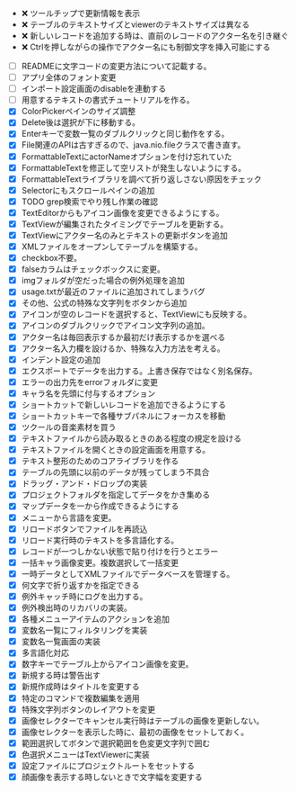 - :x: ツールチップで更新情報を表示
- :x: テーブルのテキストサイズとviewerのテキストサイズは異なる
- :x: 新しいレコードを追加する時は、直前のレコードのアクター名を引き継ぐ
- :x: Ctrlを押しながらの操作でアクター名にも制御文字を挿入可能にする

- [ ] READMEに文字コードの変更方法について記載する。
- [ ] アプリ全体のフォント変更
- [ ] インポート設定画面のdisableを連動する
- [ ] 用意するテキストの書式チュートリアルを作る。
- [x] ColorPickerペインのサイズ調整
- [x] Delete後は選択が下に移動する。
- [x] Enterキーで変数一覧のダブルクリックと同じ動作をする。
- [x] File関連のAPIは古すぎるので、java.nio.fileクラスで書き直す。
- [x] FormattableTextにactorNameオプションを付け忘れていた
- [x] FormattableTextを修正して空リストが発生しないようにする。
- [x] FormattableTextライブラリを調べて折り返しさない原因をチェック
- [x] Selectorにもスクロールペインの追加
- [x] TODO grep検索でやり残し作業の確認
- [x] TextEditorからもアイコン画像を変更できるようにする。
- [x] TextViewが編集されたタイミングでテーブルを更新する。
- [x] TextViewにアクター名のみとテキストの更新ボタンを追加
- [x] XMLファイルをオープンしてテーブルを構築する。
- [x] checkbox不要。
- [x] falseカラムはチェックボックスに変更。
- [x] imgフォルダが空だった場合の例外処理を追加
- [x] usage.txtが最近のファイルに追加されてしまうバグ
- [x] その他、公式の特殊な文字列をボタンから追加
- [x] アイコンが空のレコードを選択すると、TextViewにも反映する。
- [x] アイコンのダブルクリックでアイコン文字列の追加。
- [x] アクター名は毎回表示するか最初だけ表示するかを選べる
- [x] アクター名入力欄を設けるか、特殊な入力方法を考える。
- [x] インデント設定の追加
- [x] エクスポートでデータを出力する。上書き保存ではなく別名保存。
- [x] エラーの出力先をerrorフォルダに変更
- [x] キャラ名を先頭に付与するオプション
- [x] ショートカットで新しいレコードを追加できるようにする
- [x] ショートカットキーで各種サブパネルにフォーカスを移動
- [x] ツクールの音楽素材を買う
- [x] テキストファイルから読み取るときのある程度の規定を設ける
- [x] テキストファイルを開くときの設定画面を用意する。
- [x] テキスト整形のためのコアライブラリを作る
- [x] テーブルの先頭に以前のデータが残ってしまう不具合
- [x] ドラッグ・アンド・ドロップの実装
- [x] プロジェクトフォルダを指定してデータをかき集める
- [x] マップデータを一から作成できるようにする
- [x] メニューから言語を変更。
- [x] リロードボタンでファイルを再読込
- [x] リロード実行時のテキストを多言語化する。
- [x] レコードが一つしかない状態で貼り付けを行うとエラー
- [x] 一括キャラ画像変更。複数選択して一括変更
- [x] 一時データとしてXMLファイルでデータベースを管理する。
- [x] 何文字で折り返すかを指定できる
- [x] 例外キャッチ時にログを出力する。
- [x] 例外検出時のリカバリの実装。
- [x] 各種メニューアイテムのアクションを追加
- [x] 変数名一覧にフィルタリングを実装
- [x] 変数名一覧画面の実装
- [x] 多言語化対応
- [x] 数字キーでテーブル上からアイコン画像を変更。
- [x] 新規する時は警告出す
- [x] 新規作成時はタイトルを変更する
- [x] 特定のコマンドで複数編集を適用
- [x] 特殊文字列ボタンのレイアウトを変更
- [x] 画像セレクターでキャンセル実行時はテーブルの画像を更新しない。
- [x] 画像セレクターを表示した時に、最初の画像をセットしておく。
- [x] 範囲選択してボタンで選択範囲を色変更文字列で囲む
- [x] 色選択メニューはTextViewerに実装
- [x] 設定ファイルにプロジェクトルートをセットする
- [x] 顔画像を表示する時しないときで文字幅を変更する
